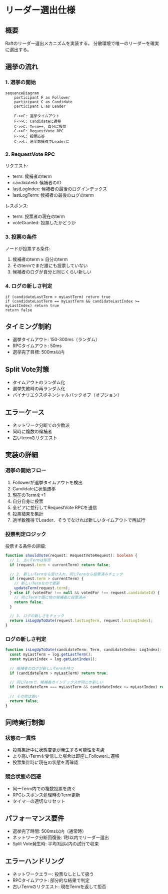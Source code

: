 # リーダー選出仕様

## 概要
Raftのリーダー選出メカニズムを実装する。
分散環境で唯一のリーダーを確実に選出する。

## 選挙の流れ

### 1. 選挙の開始
```mermaid
sequenceDiagram
    participant F as Follower
    participant C as Candidate
    participant L as Leader
    
    F->>F: 選挙タイムアウト
    F->>C: Candidateに遷移
    C->>C: Term++, 自分に投票
    C->>F: RequestVote RPC
    F->>C: 投票応答
    C->>L: 過半数獲得でLeaderに
```

### 2. RequestVote RPC
リクエスト:
- term: 候補者のterm
- candidateId: 候補者のID
- lastLogIndex: 候補者の最後のログインデックス
- lastLogTerm: 候補者の最後のログのterm

レスポンス:
- term: 投票者の現在のterm
- voteGranted: 投票したかどうか

### 3. 投票の条件
ノードが投票する条件:
1. 候補者のterm ≥ 自分のterm
2. そのtermでまだ誰にも投票していない
3. 候補者のログが自分と同じくらい新しい

### 4. ログの新しさ判定
```
if (candidateLastTerm > myLastTerm) return true
if (candidateLastTerm == myLastTerm && candidateLastIndex >= myLastIndex) return true
return false
```

## タイミング制約
- 選挙タイムアウト: 150-300ms（ランダム）
- RPCタイムアウト: 50ms
- 選挙完了目標: 500ms以内

## Split Vote対策
- タイムアウトのランダム化
- 選挙失敗時の再ランダム化
- バイナリエクスポネンシャルバックオフ（オプション）

## エラーケース
- ネットワーク分断での少数派
- 同時に複数の候補者
- 古いtermのリクエスト

## 実装の詳細

### 選挙の開始フロー
1. Followerが選挙タイムアウトを検出
2. Candidateに状態遷移
3. 現在のTermを+1
4. 自分自身に投票
5. 全ピアに並行してRequestVote RPCを送信
6. 投票結果を集計
7. 過半数獲得でLeader、そうでなければ新しいタイムアウトで再試行

### 投票判定ロジック
投票する条件の詳細:
```typescript
function shouldVote(request: RequestVoteRequest): boolean {
  // 1. 古いTermは拒否
  if (request.term < currentTerm) return false;
  
  // 2. 新しいTermなら受け入れ、同じTermなら投票済みチェック
  if (request.term > currentTerm) {
    // 新しいTermなので更新
    updateTerm(request.term);
  } else if (votedFor !== null && votedFor !== request.candidateId) {
    // 同じTermで既に他の候補者に投票済み
    return false;
  }
  
  // 3. ログの新しさをチェック
  return isLogUpToDate(request.lastLogTerm, request.lastLogIndex);
}
```

### ログの新しさ判定
```typescript
function isLogUpToDate(candidateTerm: Term, candidateIndex: LogIndex): boolean {
  const myLastTerm = log.getLastTerm();
  const myLastIndex = log.getLastIndex();
  
  // 候補者のログが新しいTermを持つ
  if (candidateTerm > myLastTerm) return true;
  
  // 同じTermで、候補者のインデックスが同じか新しい
  if (candidateTerm === myLastTerm && candidateIndex >= myLastIndex) return true;
  
  // その他は古い
  return false;
}
```

## 同時実行制御

### 状態の一貫性
- 投票集計中に状態変更が発生する可能性を考慮
- より高いTermを受信した場合は即座にFollowerに遷移
- 投票集計時に現在の状態を再確認

### 競合状態の回避
- 同一Term内での複数投票を防ぐ
- RPCレスポンス処理時のTerm更新
- タイマーの適切なリセット

## パフォーマンス要件
- 選挙完了時間: 500ms以内（通常時）
- ネットワーク分断回復後: 1秒以内でリーダー選出
- Split Vote発生時: 平均3回以内の試行で収束

## エラーハンドリング
- ネットワークエラー: 投票なしとして扱う
- RPCタイムアウト: 部分的な結果で判定
- 古いTermのリクエスト: 現在Termを返して拒否